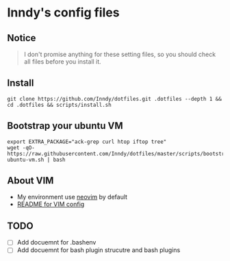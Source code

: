# Inndy's config files

## Notice

> I don't promise anything for these setting files,
> so you should check all files before you install it.

## Install

`git clone https://github.com/Inndy/dotfiles.git .dotfiles --depth 1 && cd .dotfiles && scripts/install.sh`

## Bootstrap your ubuntu VM

```
export EXTRA_PACKAGE="ack-grep curl htop iftop tree"
wget -qO- https://raw.githubusercontent.com/Inndy/dotfiles/master/scripts/bootstrap-ubuntu-vm.sh | bash
```

## About VIM

- My environment use [neovim](https://github.com/neovim/neovim) by default
- [README for VIM config](README_VIM.md)

## TODO

- [ ] Add docuemnt for .bashenv
- [ ] Add docuemnt for bash plugin strucutre and bash plugins
